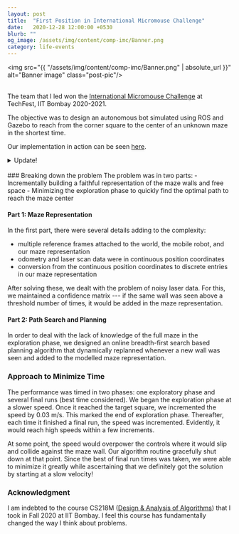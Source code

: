 ```yaml
---
layout: post
title:  "First Position in International Micromouse Challenge"
date:   2020-12-28 12:00:00 +0530
blurb: ""
og_image: /assets/img/content/comp-imc/Banner.png
category: life-events
---
```


<img src="{{ "/assets/img/content/comp-imc/Banner.png" | absolute_url }}" alt="Banner image" class="post-pic"/>
<br />
<br />

The team that I led won the [International Micromouse Challenge](https://techfest.org/competitions/micromouse) at TechFest, IIT Bombay 2020-2021.

The objective was to design an autonomous bot simulated using ROS and Gazebo to reach from the corner square to the center of an unknown maze in the shortest time.

Our implementation in action can be seen [here](https://youtu.be/PcbNQ-tVwQw).

<details>
  <summary>Update!</summary>
  Our repository is now public <a href="https://github.com/trunc8/international-micromouse-techfest2020">here</a>. All elements for the simulation are self-contained.
</details>

<br/>
### Breaking down the problem
The problem was in two parts:
- Incrementally building a faithful representation of the maze walls and free space
- Minimizing the exploration phase to quickly find the optimal path to reach the maze center

#### Part 1: Maze Representation
In the first part, there were several details adding to the complexity:
- multiple reference frames attached to the world, the mobile robot, and our maze representation
- odometry and laser scan data were in continuous position coordinates
- conversion from the continuous position coordinates to discrete entries in our maze representation

After solving these, we dealt with the problem of noisy laser data. For this, we maintained a confidence matrix --- if the same wall was seen above a threshold number of times, it would be added in the maze representation.

#### Part 2: Path Search and Planning
In order to deal with the lack of knowledge of the full maze in the exploration phase, we designed an online breadth-first search based planning algorithm that dynamically replanned whenever a new wall was seen and added to the modelled maze representation.

### Approach to Minimize Time
The performance was timed in two phases: one exploratory phase and several final runs (best time considered). We began the exploration phase at a slower speed. Once it reached the target square, we incremented the speed by 0.03 m/s. This marked the end of exploration phase. Thereafter, each time it finished a final run, the speed was incremented. Evidently, it would reach high speeds within a few increments.

At some point, the speed would overpower the controls where it would slip and collide against the maze wall. Our algorithm routine gracefully shut down at that point. Since the best of final run times was taken, we were able to minimize it greatly while ascertaining that we definitely got the solution by starting at a slow velocity!

### Acknowledgment
I am indebted to the course CS218M ([Design & Analysis of Algorithms](https://dampeeiitb.wordpress.com/cs-218-design-and-analysis-of-algorithms/)) that I took in Fall 2020 at IIT Bombay. I feel this course has fundamentally changed the way I think about problems.